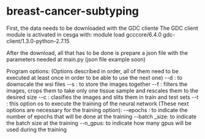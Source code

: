 # breast-cancer-subtyping

First, the data needs to be downloaded with the GDC cliente
The GDC client module is activated in cesga with:
module load gcccore/6.4.0 gdc-client/1.3.0-python-2.7.15

After the download, all that has to be done is prepare a json file with the parameters needed at main.py
(json file example soon)

Program options:
(Options described in order, all of them need to be executed at least once in order to be able to use the next one)
--d : to downscale the wsi files
--s : to store the images together
--f : filters the images, crops them to take only one tissue sample and rescales them to the desired size
--c : clasifies the images and slits them in train and test sets
--t : this option os to execute the training of the neural network
(These next options are necessary for the training option):
--epochs : to indicate the number of epochs that will be done at the training
--batch _size: to indicate the batch size at the training
--n_gpus: to indicate how many gpus will be used during the training
